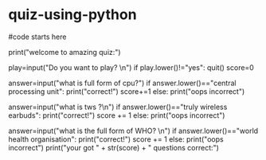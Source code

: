 # quiz-using-python

#code starts here

print("welcome to amazing quiz:")

play=input("Do you want to play? \n")
if play.lower()!="yes":
    quit()
score=0

answer=input("what is full form of cpu?")
if answer.lower()=="central processing unit":
    print("correct!")
    score+=1
else:
    print("oops incorrect")

answer=input("what is tws  ?\n")
if answer.lower()=="truly wireless earbuds":
    print("correct!")
    score += 1
else:
    print("oops incorrect")

answer=input("what is the full form of WHO?  \n")
if answer.lower()=="world health organisation":
    print("correct!")
    score += 1
else:
    print("oops incorrect")
print("your got " + str(score) + " questions correct:")
